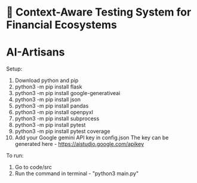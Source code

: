 # 🚀 Context-Aware Testing System for Financial Ecosystems

# AI-Artisans

Setup:
1) Download python and pip
2) python3 -m pip install flask
3) python3 -m pip install google-generativeai
4) python3 -m pip install json
5) python3 -m pip install pandas
6) python3 -m pip install openpyxl
7) python3 -m pip install subprocess
8) python3 -m pip install pytest
9) python3 -m pip install pytest coverage
10) Add your Google gemini API key in config.json
The key can be generated here - https://aistudio.google.com/apikey

To run: 
1) Go to code/src
2) Run the command in terminal - "python3 main.py"
